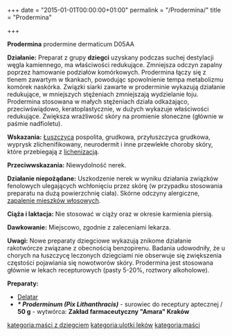 +++
date = "2015-01-01T00:00:00+01:00"
permalink = "/Prodermina/"
title = "Prodermina"

+++

**Prodermina**
prodermine
dermaticum
D05AA

**Działanie:** Preparat z grupy **dziegci** uzyskany podczas suchej destylacji węgla kamiennego, ma właściwości redukujące. Zmniejsza odczyn zapalny poprzez hamowanie podziałów komórkowych. Prodermina łączy się z tlenem zawartym w tkankach, powodując spowolnienie tempa metabolizmu komórek naskórka. Związki siarki zawarte w proderminie wykazują działanie redukujące, w mniejszych stężeniach zmniejszają wydzielanie łoju. Prodermina stosowana w małych stężeniach działa odkażająco, przeciwświądowo, keratoplastycznie, w dużych wykazuje właściwości redukujące. Zwiększa wrażliwość skóry na promienie słoneczne (głównie w paśmie nadfioletu).

**Wskazania:** [Łuszczyca](/atopedia/Łuszczyca "wikilink") pospolita, grudkowa, przyłuszczyca grudkowa, wyprysk zlichenifikowany, neurodermit i inne przewlekłe choroby skóry, które przebiegają z [lichenizacją](/atopedia/Lichenizacja "wikilink").

**Przeciwwskazania:** Niewydolność nerek.

**Działanie niepożądane:** Uszkodzenie nerek w wyniku działania związków fenolowych ulegających wchłonięciu przez skórę (w przypadku stosowania preparatu na dużą powierzchnię ciała). Skórne odczyny alergiczne, [zapalenie mieszków włosowych](/atopedia/Foliculitis "wikilink").

**Ciąża i laktacja:** Nie stosować w ciąży oraz w okresie karmienia piersią.

**Dawkowanie:** Miejscowo, zgodnie z zaleceniami lekarza.

**Uwagi:** Nowe preparaty dziegciowe wykazują znikome działanie rakotwórcze związane z obecnością benzopirenu. Badania udowodniły, że u chorych na łuszczycę leczonych dziegciami nie obserwuje się zwiększenia częstości pojawiania się nowotworów skóry. Prodermina jest stosowana głównie w lekach recepturowych (pasty 5-20%, roztwory alkoholowe).

**Preparaty:**

-   [Delatar](/atopedia/Delatar "wikilink")
-   ***\* Proderminum (Pix Lithanthracis)*** - surowiec do receptury aptecznej / **50 g** - wytwórca: **Zakład farmaceutyczny "Amara" Kraków**

[kategoria:maści z dziegciem](/atopedia/kategoria:maści_z_dziegciem "wikilink") [kategoria:ulotki leków](/atopedia/kategoria:ulotki_leków "wikilink") [kategoria:maści](/atopedia/kategoria:maści "wikilink")